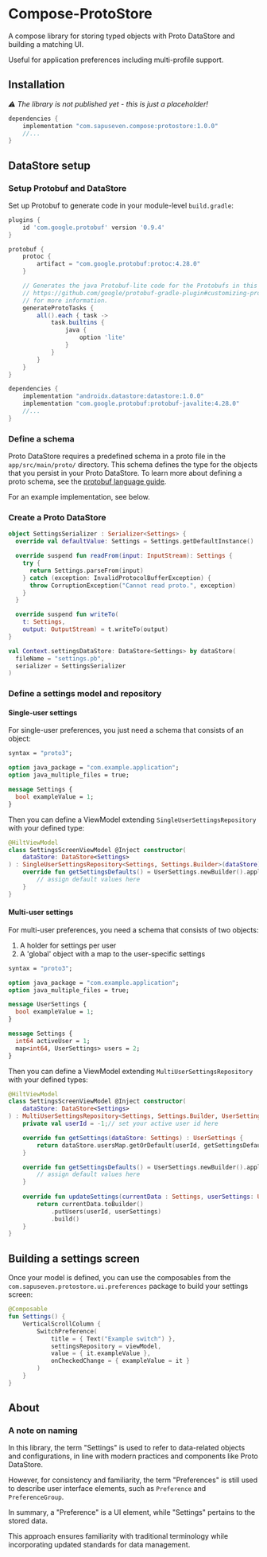 # Compose-ProtoStore

A compose library for storing typed objects with Proto DataStore and building a matching UI.

Useful for application preferences including multi-profile support.

## Installation

_⚠ The library is not published yet - this is just a placeholder!_

```groovy
dependencies {
    implementation "com.sapuseven.compose:protostore:1.0.0"
    //...
}
```

## DataStore setup

### Setup Protobuf and DataStore

Set up Protobuf to generate code in your module-level `build.gradle`:

```groovy
plugins {
	id 'com.google.protobuf' version '0.9.4'
}

protobuf {
    protoc {
        artifact = "com.google.protobuf:protoc:4.28.0"
    }

    // Generates the java Protobuf-lite code for the Protobufs in this project. See
    // https://github.com/google/protobuf-gradle-plugin#customizing-protobuf-compilation
    // for more information.
    generateProtoTasks {
        all().each { task ->
            task.builtins {
                java {
                    option 'lite'
                }
            }
        }
    }
}

dependencies {
    implementation "androidx.datastore:datastore:1.0.0"
    implementation "com.google.protobuf:protobuf-javalite:4.28.0"
    //...
}
```

### Define a schema

Proto DataStore requires a predefined schema in a proto file in the `app/src/main/proto/` directory.
This schema defines the type for the objects that you persist in your Proto DataStore.
To learn more about defining a proto schema, see the [protobuf language guide](https://developers.google.com/protocol-buffers/docs/proto3).

For an example implementation, see below.

### Create a Proto DataStore

```kotlin
object SettingsSerializer : Serializer<Settings> {
  override val defaultValue: Settings = Settings.getDefaultInstance()

  override suspend fun readFrom(input: InputStream): Settings {
    try {
      return Settings.parseFrom(input)
    } catch (exception: InvalidProtocolBufferException) {
      throw CorruptionException("Cannot read proto.", exception)
    }
  }

  override suspend fun writeTo(
    t: Settings,
    output: OutputStream) = t.writeTo(output)
}

val Context.settingsDataStore: DataStore<Settings> by dataStore(
  fileName = "settings.pb",
  serializer = SettingsSerializer
)
```

### Define a settings model and repository

#### Single-user settings

For single-user preferences, you just need a schema that consists of an object:

```protobuf
syntax = "proto3";

option java_package = "com.example.application";
option java_multiple_files = true;

message Settings {
  bool exampleValue = 1;
}

```

Then you can define a ViewModel extending `SingleUserSettingsRepository` with your defined type:

```kotlin
@HiltViewModel
class SettingsScreenViewModel @Inject constructor(
	dataStore: DataStore<Settings>
) : SingleUserSettingsRepository<Settings, Settings.Builder>(dataStore) {
    override fun getSettingsDefaults() = UserSettings.newBuilder().apply {
        // assign default values here
    }
}
```

#### Multi-user settings

For multi-user preferences, you need a schema that consists of two objects:
1. A holder for settings per user
2. A 'global' object with a map to the user-specific settings

```protobuf
syntax = "proto3";

option java_package = "com.example.application";
option java_multiple_files = true;

message UserSettings {
  bool exampleValue = 1;
}

message Settings {
  int64 activeUser = 1;
  map<int64, UserSettings> users = 2;
}
```

Then you can define a ViewModel extending `MultiUserSettingsRepository` with your defined types:

```kotlin
@HiltViewModel
class SettingsScreenViewModel @Inject constructor(
	dataStore: DataStore<Settings>
) : MultiUserSettingsRepository<Settings, Settings.Builder, UserSettings, UserSettings.Builder>(dataStore) {
	private val userId = -1;// set your active user id here

	override fun getSettings(dataStore: Settings) : UserSettings {
        return dataStore.usersMap.getOrDefault(userId, getSettingsDefaults())
	}

    override fun getSettingsDefaults() = UserSettings.newBuilder().apply {
        // assign default values here
    }
    
	override fun updateSettings(currentData : Settings, userSettings: UserSettings) : Settings {
		return currentData.toBuilder()
			.putUsers(userId, userSettings)
			.build()
	}
}
```

## Building a settings screen

Once your model is defined, you can use the composables from the `com.sapuseven.protostore.ui.preferences` package
to build your settings screen:

```kotlin
@Composable
fun Settings() {
    VerticalScrollColumn {
        SwitchPreference(
            title = { Text("Example switch") },
            settingsRepository = viewModel,
            value = { it.exampleValue },
            onCheckedChange = { exampleValue = it }
        )
    }
}
```

## About

### A note on naming

In this library, the term "Settings" is used to refer to data-related objects and configurations,
in line with modern practices and components like Proto DataStore.

However, for consistency and familiarity, the term "Preferences" is still used to describe user interface elements,
such as `Preference` and `PreferenceGroup`.

In summary, a "Preference" is a UI element, while "Settings" pertains to the stored data.

This approach ensures familiarity with traditional terminology while incorporating updated standards for data management.
